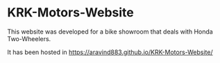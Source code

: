 # KRK-Motors-Website
This website was developed for a bike showroom that deals with Honda Two-Wheelers.

It has been hosted in https://aravind883.github.io/KRK-Motors-Website/
